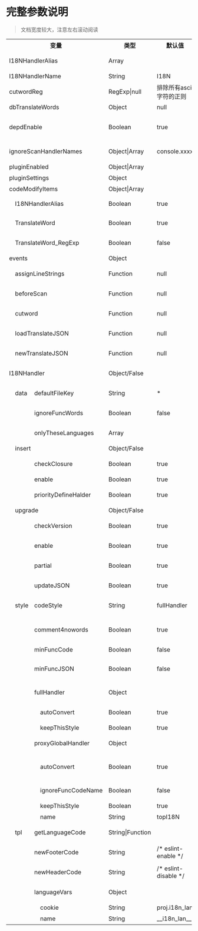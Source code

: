 完整参数说明
==========

> 文档宽度较大，注意左右滚动阅读

<style>
.main-content {
	max-width: none !important;
	padding: 2rem !important;
	font-size: 1rem !important;
}

.main-content table th {
	font-size: 1rem;
}
.main-content table td {
	font-size: 0.9rem;
}
.main-content table.table_big {
	word-break: unset;
}
.main-content .table_big td {
	font-size: 0.8rem;
	padding: 0.5rem 0.4rem;
}
</style>


<table class="table_big table_options">
	<tr>
		<th colspan="4">变量</th>
		<th>类型</th>
		<th>默认值</th>
		<th class="table_options_desc">描述</th>
		<th class="table_options_remark">备注</th>
	</tr>
	<tr><td colspan="4">I18NHandlerAlias</td><td>Array</td><td></td><td class="table_options_desc">I18NHandlerName的别名</td><td class="table_options_remark">I18NHandlerAlias优先级比ignoreScanHandlerNames低</td></tr>
	<tr><td colspan="4">I18NHandlerName</td><td>String</td><td>I18N</td><td class="table_options_desc">插入和运行时包裹的函数名</td><td class="table_options_remark"></td></tr>
	<tr><td colspan="4">cutwordReg</td><td>RegExp|null</td><td>排除所有ascii字符的正则</td><td class="table_options_desc">提取分词的正则</td><td class="table_options_remark"></td></tr>
	<tr><td colspan="4">dbTranslateWords</td><td>Object</td><td>null</td><td class="table_options_desc">外部导入的翻译数据</td><td class="table_options_remark"></td></tr>
	<tr><td colspan="4">depdEnable</td><td>Boolean</td><td>true</td><td class="table_options_desc">是否开启向前版本兼容逻辑</td><td class="table_options_remark">向前兼容需要消耗一定的计算资源和时间，建议按照提示修改成最新的配置和接口</td></tr>
	<tr><td colspan="4">ignoreScanHandlerNames</td><td>Object|Array</td><td>console.xxxx</td><td class="table_options_desc">这些函数里面的调用或则声明，不进行扫描</td><td class="table_options_remark">函数名带有.，表示对成员方法的调用</td></tr>
	<tr><td colspan="4">pluginEnabled</td><td>Object|Array</td><td></td><td class="table_options_desc">当前安装和启用的插件</td><td class="table_options_remark">空数据则关闭所有，空对象则使用默认</td></tr>
	<tr><td colspan="4">pluginSettings</td><td>Object</td><td></td><td class="table_options_desc">插件的配置</td><td class="table_options_remark"></td></tr>
	<tr><td colspan="4">codeModifyItems</td><td>Object|Array</td><td></td><td class="table_options_desc">设置操作的源码可修改的内容</td><td class="table_options_remark">空数据则关闭所有，空对象则使用默认</td></tr>
	<tr><td rowspan="3"></td><td colspan="3">I18NHandlerAlias</td><td>Boolean</td><td>true</td><td class="table_options_desc">将I18NHandlerAlias替换成I18NHandlerName</td><td class="table_options_remark"></td></tr>
	<tr><td colspan="3">TranslateWord</td><td>Boolean</td><td>true</td><td class="table_options_desc">将提取的需要翻译的关键字，使用I18N函数包裹起来</td><td class="table_options_remark"></td></tr>
	<tr><td colspan="3">TranslateWord_RegExp</td><td>Boolean</td><td>false</td><td class="table_options_desc">同TranslateWord，RegExp类型的开关</td><td class="table_options_remark"></td></tr>
	<tr><td colspan="4">events</td><td>Object</td><td></td><td class="table_options_desc">面向定制化的监听事件</td><td class="table_options_remark"></td></tr>
	<tr><td rowspan="5"></td><td colspan="3">assignLineStrings</td><td>Function</td><td>null</td><td class="table_options_desc">将分词结果绑定ast时触发，可调整分词和ast的对应关系</td><td class="table_options_remark"></td></tr>
	<tr><td colspan="3">beforeScan</td><td>Function</td><td>null</td><td class="table_options_desc">逐步扫描源码ast树时触发，可对ast结构进行预处理&判断</td><td class="table_options_remark"></td></tr>
	<tr><td colspan="3">cutword</td><td>Function</td><td>null</td><td class="table_options_desc">分词之后触发，可对分词结果进行优化</td><td class="table_options_remark"></td></tr>
	<tr><td colspan="3">loadTranslateJSON</td><td>Function</td><td>null</td><td class="table_options_desc">从源码I18N函数体中提取到翻译数据时触发，可修改数据</td><td class="table_options_remark"></td></tr>
	<tr><td colspan="3">newTranslateJSON</td><td>Function</td><td>null</td><td class="table_options_desc">生成新的I18N函数时触发，可对翻译数据进行再加工</td><td class="table_options_remark"></td></tr>
	<tr><td colspan="4">I18NHandler</td><td>Object/False</td><td></td><td class="table_options_desc">注入到代码中的I18N函数的定制化配置</td><td class="table_options_remark">值false则关闭</td></tr>
	<tr><td rowspan="30"></td><td>data</td><td colspan="2">defaultFileKey</td><td>String</td><td>*</td><td class="table_options_desc">函数默认标识，可标识出特定的I18N函数体</td><td class="table_options_remark">可以针对filekey，可以提供定制翻译结果</td></tr>
	<tr><td rowspan="2"></td><td colspan="2">ignoreFuncWords</td><td>Boolean</td><td>false</td><td class="table_options_desc">翻译的时候，不参考代码中I18N里面的数据</td><td class="table_options_remark">启动后，如果dbTranslateWords没有数据，直接删除在I18N已有的翻译</td></tr>
	<tr><td colspan="2">onlyTheseLanguages</td><td>Array</td><td></td><td class="table_options_desc">只打包这个列表的语言包到代码中</td><td class="table_options_remark">数组为空则不受限制，传入多少种语言，就打包多少种</td></tr>
	<tr><td colspan="3">insert</td><td>Object/False</td><td></td><td class="table_options_desc">I18NHandler升级配置</td><td class="table_options_remark">值false则关闭</td></tr>
	<tr><td rowspan="3"></td><td colspan="2">checkClosure</td><td>Boolean</td><td>true</td><td class="table_options_desc">插入I18N函数前，检查插入位置，作用域不能是全局，必须闭包</td><td class="table_options_remark"></td></tr>
	<tr><td colspan="2">enable</td><td>Boolean</td><td>true</td><td class="table_options_desc">[总开关]是否插入新的I18N函数</td><td class="table_options_remark"></td></tr>
	<tr><td colspan="2">priorityDefineHalder</td><td>Boolean</td><td>true</td><td class="table_options_desc">优先将新的I18N函数插入到define函数体中</td><td class="table_options_remark"></td></tr>
	<tr><td colspan="3">upgrade</td><td>Object/False</td><td></td><td class="table_options_desc">I18NHandler升级配置</td><td class="table_options_remark">值false则关闭</td></tr>
	<tr><td rowspan="4"></td><td colspan="2">checkVersion</td><td>Boolean</td><td>true</td><td class="table_options_desc">函数版本号不同的时候，是否更新整个函数体</td><td class="table_options_remark"></td></tr>
	<tr><td colspan="2">enable</td><td>Boolean</td><td>true</td><td class="table_options_desc">[总开关]能否更新已插入代码中I18N函数体</td><td class="table_options_remark">已经初始化的I18N函数，不会主动更新</td></tr>
	<tr><td colspan="2">partial</td><td>Boolean</td><td>true</td><td class="table_options_desc">优先进行I18N函数的局部更新（只更新翻译数据）</td><td class="table_options_remark">是否能进行局部更新，受到众多因素影响，这只是一个开关</td></tr>
	<tr><td colspan="2">updateJSON</td><td>Boolean</td><td>true</td><td class="table_options_desc">是否更新代码中的翻译结果JSON</td><td class="table_options_remark">此配置只影响输出代码的结果，不会影响输出的JSON结果</td></tr>
	<tr><td>style</td><td colspan="2">codeStyle</td><td>String</td><td>fullHandler</td><td class="table_options_desc">优先使用的代码风格（fullHandler/proxyGlobalHandler）</td><td class="table_options_remark"></td></tr>
	<tr><td rowspan="11"></td><td colspan="2">comment4nowords</td><td>Boolean</td><td>true</td><td class="table_options_desc">翻译结果JSON，输出所有提取到的关键字；没有翻译结果的关键字，以注释的形式插入</td><td class="table_options_remark"></td></tr>
	<tr><td colspan="2">minFuncCode</td><td>Boolean</td><td>false</td><td class="table_options_desc">对插入的I18N进行代码压缩</td><td class="table_options_remark"></td></tr>
	<tr><td colspan="2">minFuncJSON</td><td>Boolean</td><td>false</td><td class="table_options_desc">对插入到代码中的翻译结果JSON进行代码压缩</td><td class="table_options_remark">设置true，会导致 I18NHandler.style.comment4nowords 失效</td></tr>
	<tr><td colspan="2">fullHandler</td><td>Object</td><td></td><td class="table_options_desc">插入完整的I18N函数体，代码不依赖外部任何库或者函数</td><td class="table_options_remark"></td></tr>
	<tr><td rowspan="2"></td><td>autoConvert</td><td>Boolean</td><td>true</td><td class="table_options_desc">将源码中类fullHandler写法的I18N函数，转换为标准的fullHandler</td><td class="table_options_remark"></td></tr>
	<tr><td>keepThisStyle</td><td>Boolean</td><td>true</td><td class="table_options_desc">已经转的函数，是否维持此状态</td><td class="table_options_remark">权重高于autoConvert</td></tr>
	<tr><td colspan="2">proxyGlobalHandler</td><td>Object</td><td></td><td class="table_options_desc">在I18N函数体内，调用外部函数，代替插入过多代码的方式</td><td class="table_options_remark"></td></tr>
	<tr><td rowspan="4"></td><td>autoConvert</td><td>Boolean</td><td>true</td><td class="table_options_desc">将源码中类proxyGlobal写法的I18N函数，转换为标准的proxyGlobalHandler</td><td class="table_options_remark"></td></tr>
	<tr><td>ignoreFuncCodeName</td><td>Boolean</td><td>false</td><td class="table_options_desc">忽略源代码中解析出来的外部函数名，强制使用配置的函数名</td><td class="table_options_remark">如果原来有值，但不同，会触发更新；原来没有，则不会进行更新</td></tr>
	<tr><td>keepThisStyle</td><td>Boolean</td><td>true</td><td class="table_options_desc">已经转的函数，是否维持此状态</td><td class="table_options_remark">权重高于autoConvert</td></tr>
	<tr><td>name</td><td>String</td><td>topI18N</td><td class="table_options_desc">调用的外部函数名</td><td class="table_options_remark"></td></tr>
	<tr><td>tpl</td><td colspan="2">getLanguageCode</td><td>String|Function</td><td></td><td class="table_options_desc">I18N函数体中，获取当前语言包的JS业务代码</td><td class="table_options_remark"></td></tr>
	<tr><td rowspan="5"></td><td colspan="2">newFooterCode</td><td>String</td><td>/* eslint-enable */</td><td class="table_options_desc">新插入的I18N函数外包裹的内容-结束部分</td><td class="table_options_remark"></td></tr>
	<tr><td colspan="2">newHeaderCode</td><td>String</td><td>/* eslint-disable */</td><td class="table_options_desc">新插入的I18N函数外包裹的内容-开始部分</td><td class="table_options_remark"></td></tr>
	<tr><td colspan="2">languageVars</td><td>Object</td><td></td><td class="table_options_desc">getLanguageCode中可替换$LanguageVars.xxxx$的变量</td><td class="table_options_remark"></td></tr>
	<tr><td rowspan="2"></td><td>cookie</td><td>String</td><td>proj.i18n_lan</td><td class="table_options_desc">获取语言包通用变量-cookie版</td><td class="table_options_remark"></td></tr>
	<tr><td>name</td><td>String</td><td>__i18n_lan__</td><td class="table_options_desc">获取语言包通用变量</td><td class="table_options_remark"></td></tr>
</table>
